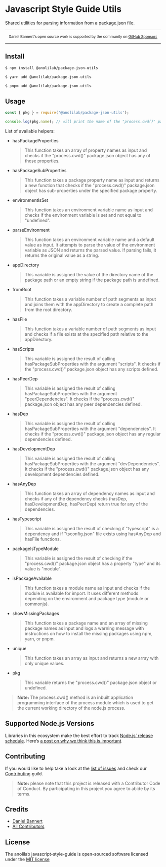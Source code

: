 # Javascript Style Guide Utils

Shared utilities for parsing information from a package.json file.

---

<div align="center">
    <p>
        <sup>
            Daniel Bannert's open source work is supported by the community on <a href="https://github.com/sponsors/prisis">GitHub Sponsors</a>
        </sup>
    </p>
</div>

---

## Install

```sh
$ npm install @anolilab/package-json-utils
```

```sh
$ yarn add @anolilab/package-json-utils
```

```sh
$ pnpm add @anolilab/package-json-utils
```

## Usage

```js
const { pkg } = require('@anolilab/package-json-utils');

console.log(pkg.name); // will print the name of the "process.cwd()" package.json
```

List of available helpers:

- hasPackageProperties
  > This function takes an array of property names as input and checks if the "process.cwd()" package.json object has any of those properties.

- hasPackageSubProperties
  > This function takes a package property name as input and returns a new function that checks if the "process.cwd()" package.json object has sub-properties under the specified package property.

- environmentIsSet
  > This function takes an environment variable name as input and checks if the environment variable is set and not equal to "undefined".

- parseEnvironment
  > This function takes an environment variable name and a default value as input. It attempts to parse the value of the environment variable as JSON and returns the parsed value. If parsing fails, it returns the original value as a string.

- appDirectory
  > This variable is assigned the value of the directory name of the package path or an empty string if the package path is undefined.

- fromRoot
  > This function takes a variable number of path segments as input and joins them with the appDirectory to create a complete path from the root directory.

- hasFile
  > This function takes a variable number of path segments as input and checks if a file exists at the specified path relative to the appDirectory.

- hasScripts
  > This variable is assigned the result of calling hasPackageSubProperties with the argument "scripts". It checks if the "process.cwd()" package.json object has any scripts defined.

- hasPeerDep
  > This variable is assigned the result of calling hasPackageSubProperties with the argument "peerDependencies". It checks if the "process.cwd()" package.json object has any peer dependencies defined.

- hasDep
  > This variable is assigned the result of calling hasPackageSubProperties with the argument "dependencies". It checks if the "process.cwd()" package.json object has any regular dependencies defined.

- hasDevelopmentDep
  > This variable is assigned the result of calling hasPackageSubProperties with the argument "devDependencies". It checks if the "process.cwd()" package.json object has any development dependencies defined.

- hasAnyDep
  > This function takes an array of dependency names as input and checks if any of the dependency checks (hasDep, hasDevelopmentDep, hasPeerDep) return true for any of the dependencies.

- hasTypescript
  > This variable is assigned the result of checking if "typescript" is a dependency and if "tsconfig.json" file exists using hasAnyDep and hasFile functions.

- packageIsTypeModule
  > This variable is assigned the result of checking if the "process.cwd()" package.json object has a property "type" and its value is "module".

- isPackageAvailable
  > This function takes a module name as input and checks if the module is available for import. It uses different methods depending on the environment and package type (module or commonjs).

- showMissingPackages
  > This function takes a package name and an array of missing package names as input and logs a warning message with instructions on how to install the missing packages using npm, yarn, or pnpm.

- unique
  > This function takes an array as input and returns a new array with only unique values.

- pkg
  > This variable returns the "process.cwd()" package.json object or undefined.

> **Note:** The process.cwd() method is an inbuilt application programming interface of the process module
which is used to get the current working directory of the node.js process.

## Supported Node.js Versions

Libraries in this ecosystem make the best effort to track
[Node.js’ release schedule](https://nodejs.org/en/about/releases/). Here’s [a
post on why we think this is important](https://medium.com/the-node-js-collection/maintainers-should-consider-following-node-js-release-schedule-ab08ed4de71a).

Contributing
------------

If you would like to help take a look at the [list of issues](https://github.com/anolilab/javascript-style-guide/issues) and check our [Contributing](.github/CONTRIBUTING.md) guild.

> **Note:** please note that this project is released with a Contributor Code of Conduct. By participating in this project you agree to abide by its terms.

Credits
-------------

- [Daniel Bannert](https://github.com/prisis)
- [All Contributors](https://github.com/anolilab/javascript-style-guide/graphs/contributors)

License
-------------

The anolilab javascript-style-guide is open-sourced software licensed under the [MIT license](https://opensource.org/licenses/MIT)
